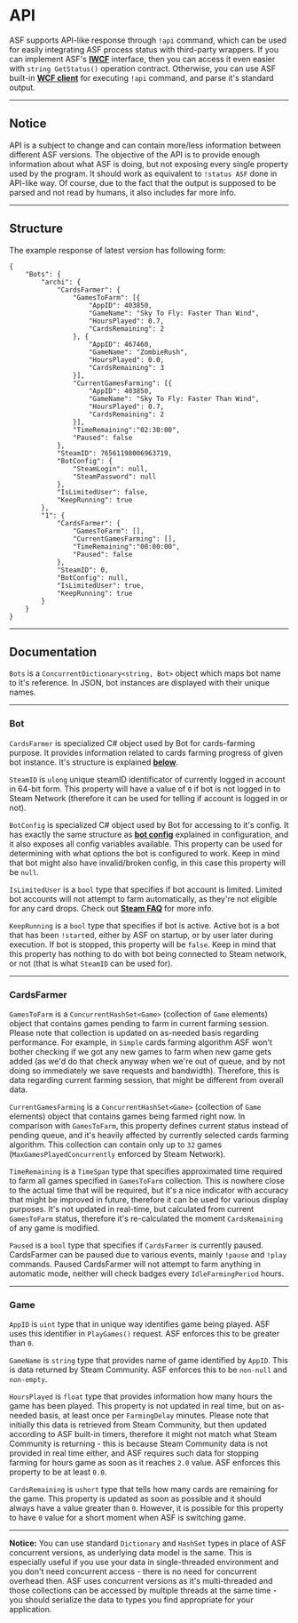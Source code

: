 # API

ASF supports API-like response through ```!api``` command, which can be used for easily integrating ASF process status with third-party wrappers. If you can implement ASF's **[IWCF](https://github.com/JustArchi/ArchiSteamFarm/blob/master/ArchiSteamFarm/WCF.cs#L32)** interface, then you can access it even easier with ```string GetStatus()``` operation contract. Otherwise, you can use ASF built-in **[WCF client](https://github.com/JustArchi/ArchiSteamFarm/wiki/WCF#client)** for executing ```!api``` command, and parse it's standard output.

---

## Notice

API is a subject to change and can contain more/less information between different ASF versions. The objective of the API is to provide enough information about what ASF is doing, but not exposing every single property used by the program. It should work as equivalent to ```!status ASF``` done in API-like way. Of course, due to the fact that the output is supposed to be parsed and not read by humans, it also includes far more info.

---

## Structure

The example response of latest version has following form:

```
{
	"Bots": {
		"archi": {
			"CardsFarmer": {
				"GamesToFarm": [{
					"AppID": 403850,
					"GameName": "Sky To Fly: Faster Than Wind",
					"HoursPlayed": 0.7,
					"CardsRemaining": 2
				}, {
					"AppID": 467460,
					"GameName": "ZombieRush",
					"HoursPlayed": 0.0,
					"CardsRemaining": 3
				}],
				"CurrentGamesFarming": [{
					"AppID": 403850,
					"GameName": "Sky To Fly: Faster Than Wind",
					"HoursPlayed": 0.7,
					"CardsRemaining": 2
				}],
				"TimeRemaining":"02:30:00",
				"Paused": false
			},
			"SteamID": 76561198006963719,
			"BotConfig": {
				"SteamLogin": null,
				"SteamPassword": null
			},
			"IsLimitedUser": false,
			"KeepRunning": true
		},
		"1": {
			"CardsFarmer": {
				"GamesToFarm": [],
				"CurrentGamesFarming": [],
				"TimeRemaining":"00:00:00",
				"Paused": false
			},
			"SteamID": 0,
			"BotConfig": null,
			"IsLimitedUser": true,
			"KeepRunning": true
		}
	}
}
```

---

## Documentation

```Bots``` is a ```ConcurrentDictionary<string, Bot>``` object which maps bot name to it's reference. In JSON, bot instances are displayed with their unique names.

---

### Bot

```CardsFarmer``` is specialized C# object used by Bot for cards-farming purpose. It provides information related to cards farming progress of given bot instance. It's structure is explained **[below](#cardsfarmer)**.

```SteamID``` is ```ulong``` unique steamID identificator of currently logged in account in 64-bit form. This property will have a value of ```0``` if bot is not logged in to Steam Network (therefore it can be used for telling if account is logged in or not).

```BotConfig``` is specialized C# object used by Bot for accessing to it's config. It has exactly the same structure as **[bot config](https://github.com/JustArchi/ArchiSteamFarm/wiki/Configuration#bot-config)** explained in configuration, and it also exposes all config variables available. This property can be used for determining with what options the bot is configured to work. Keep in mind that bot might also have invalid/broken config, in this case this property will be ```null```.

```IsLimitedUser``` is a ```bool``` type that specifies if bot account is limited. Limited bot accounts will not attempt to farm automatically, as they're not eligible for any card drops. Check out **[Steam FAQ](https://support.steampowered.com/kb_article.php?ref=3330-IAGK-7663)** for more info.

```KeepRunning``` is a ```bool``` type that specifies if bot is active. Active bot is a bot that has been ```!start```ed, either by ASF on startup, or by user later during execution. If bot is stopped, this property will be ```false```. Keep in mind that this property has nothing to do with bot being connected to Steam network, or not (that is what ```SteamID``` can be used for).

---

### CardsFarmer

```GamesToFarm``` is a ```ConcurrentHashSet<Game>``` (collection of ```Game``` elements) object that contains games pending to farm in current farming session. Please note that collection is updated on as-needed basis regarding performance. For example, in ```Simple``` cards farming algorithm ASF won't bother checking if we got any new games to farm when new game gets added (as we'd do that check anyway when we're out of queue, and by not doing so immediately we save requests and bandwidth). Therefore, this is data regarding current farming session, that might be different from overall data.

```CurrentGamesFarming``` is a ```ConcurrentHashSet<Game>``` (collection of ```Game``` elements) object that contains games being farmed right now. In comparison with ```GamesToFarm```, this property defines current status instead of pending queue, and it's heavily affected by currently selected cards farming algorithm. This collection can contain only up to ```32``` games (```MaxGamesPlayedConcurrently``` enforced by Steam Network).

```TimeRemaining``` is a ```TimeSpan``` type that specifies approximated time required to farm all games specified in ```GamesToFarm``` collection. This is nowhere close to the actual time that will be required, but it's a nice indicator with accuracy that might be improved in future, therefore it can be used for various display purposes. It's not updated in real-time, but calculated from current ```GamesToFarm``` status, therefore it's re-calculated the moment ```CardsRemaining``` of any game is modified.

```Paused``` is a ```bool``` type that specifies if ```CardsFarmer``` is currently paused. CardsFarmer can be paused due to various events, mainly ```!pause``` and ```!play``` commands. Paused CardsFarmer will not attempt to farm anything in automatic mode, neither will check badges every ```IdleFarmingPeriod``` hours.

---

### Game

```AppID``` is ```uint``` type that in unique way identifies game being played. ASF uses this identifier in ```PlayGames()``` request. ASF enforces this to be greater than ```0```.

```GameName``` is ```string``` type that provides name of game identified by ```AppID```. This is data returned by Steam Community. ASF enforces this to be ```non-null``` and ```non-empty```.

```HoursPlayed``` is ```float``` type that provides information how many hours the game has been played. This property is not updated in real time, but on as-needed basis, at least once per ```FarmingDelay``` minutes. Please note that initially this data is retrieved from Steam Community, but then updated according to ASF built-in timers, therefore it might not match what Steam Community is returning - this is because Steam Community data is not provided in real time either, and ASF requires such data for stopping farming for hours game as soon as it reaches ```2.0``` value. ASF enforces this property to be at least ```0.0```.

```CardsRemaining``` is ```ushort``` type that tells how many cards are remaining for the game. This property is updated as soon as possible and it should always have a value greater than ```0```. However, it is possible for this property to have ```0``` value for a short moment when ASF is switching game.

---

**Notice:** You can use standard ```Dictionary``` and ```HashSet``` types in place of ASF concurrent versions, as underlying data model is the same. This is especially useful if you use your data in single-threaded environment and you don't need concurrent access - there is no need for concurrent overhead then. ASF uses concurrent versions as it's multi-threaded and those collections can be accessed by multiple threads at the same time - you should serialize the data to types you find appropriate for your application.